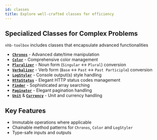 ```yaml
---
id: classes
title: Explore well-crafted classes for efficiency
---
```


## Specialized Classes for Complex Problems

`nhb-toolbox` includes classes that encapsulate advanced functionalities

- [**`Chronos`**](/docs/classes/Chronos) - Advanced date/time manipulation  
- [**`Color`**](/docs/classes/Color) - Comprehensive color management  
- [**`Pluralizer`**](/docs/classes/Pluralizer) - Noun form (`Singular` ↔ `Plural`) conversion  
- [**`Verbalizer`**](/docs/classes/Verbalizer) - Verb form (`Base` ↔ `Past` ↔ `Past Participle`) conversion  
- [**`LogStyler`**](/docs/classes/LogStyler) - Console output(s) style handling
- [**`HttpStatus`**](/docs/classes/HttpStatus) - Elegant HTTP status codes management  
- [**`Finder`**](/docs/classes/Finder) - Sophisticated array searching  
- [**`Paginator`**](/docs/classes/Paginator) - Elegant pagination handling  
- [**`Unit`**](/docs/classes/Unit) & [**`Currency`**](/docs/classes/Currency) - Unit and currency handling

## Key Features

- Immutable operations where applicable  
- Chainable method patterns for `Chronos`, `Color` and `LogStyler`
- Type-safe inputs and outputs  
